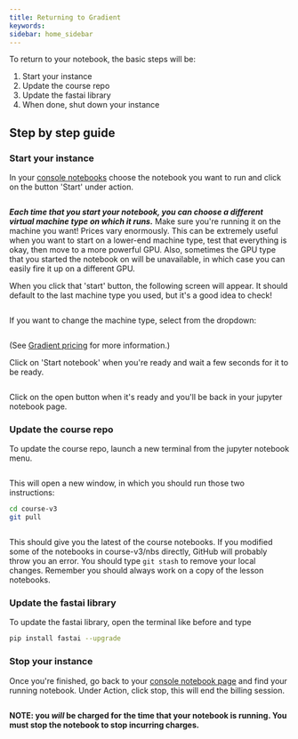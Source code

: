 ```yaml
---
title: Returning to Gradient
keywords: 
sidebar: home_sidebar
---
```


To return to your notebook, the basic steps will be:

1. Start your instance
1. Update the course repo
1. Update the fastai library
1. When done, shut down your instance

## Step by step guide

### Start your instance

In your [console notebooks](https://www.paperspace.com/console/notebooks) choose the notebook you want to run and click on the button 'Start' under action.

<img alt="" src="/images/gradient/start.png" class="screenshot">

_**Each time that you start your notebook, you can choose a different virtual machine type on which it runs.**_ Make sure you're running it on the  machine you want! Prices vary enormously. This can be extremely useful when you want to start on a lower-end machine type, test that everything is okay, then move to a more powerful GPU. Also, sometimes the GPU type that you started the notebook on will be unavailable, in which case you can easily fire it up on a different GPU.

When you click that 'start' button, the following screen will appear. It should default to the last machine type you used, but it's a good idea to check!

<img alt="" src="/images/gradient/selectedMachine.png" class="screenshot">

If you want to change the machine type, select from the dropdown:

<img alt="" src="/images/gradient/changeMachineType.png" class="screenshot">


 (See [Gradient pricing](https://support.paperspace.com/hc/en-us/articles/360002484474-Gradient-Pricing) for more information.) 



Click on 'Start notebook' when you're ready and wait a few seconds for it to be ready.

<img alt="" src="/images/gradient/ready.png" class="screenshot">

Click on the open button when it's ready and you'll be back in your jupyter notebook page.

### Update the course repo
 To update the course repo, launch a new terminal from the jupyter notebook menu.

<img alt="" src="/images/gradient/terminal.png" class="screenshot">

This will open a new window, in which you should run those two instructions:

``` bash
cd course-v3
git pull
``` 

<img alt="" src="/images/gradient/update.png" class="screenshot">

This should give you the latest of the course notebooks. If you modified some of the notebooks in course-v3/nbs directly, GitHub will probably throw you an error. You should type `git stash` to remove your local changes. Remember you should always work on a copy of the lesson notebooks.

### Update the fastai library
To update the fastai library, open the terminal like before and type
``` bash
pip install fastai --upgrade 
```

### Stop your instance
Once you're finished, go back to your [console notebook page](https://www.paperspace.com/console/notebooks) and find your running notebook. Under Action, click stop, this will end the billing session.

<img alt="" src="/images/gradient/stopNotebook.png" class="screenshot">

 **NOTE: you *will* be charged for the time that your notebook is running. You must stop the notebook to stop incurring charges.**